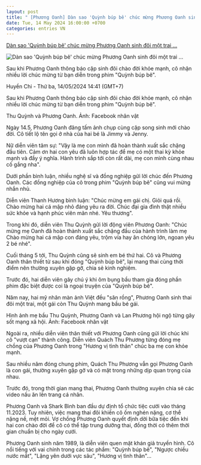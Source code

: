 ```yaml
---
layout: post
title: " [Phương Oanh] Dàn sao 'Quỳnh búp bê' chúc mừng Phương Oanh sinh đôi một trai ..."
date: Tue, 14 May 2024 16:00:00 +0700
categories: entries VN
---
```

[Dàn sao 'Quỳnh búp bê' chúc mừng Phương Oanh sinh đôi một trai ...](https://laodong.vn/van-hoa-giai-tri/dan-sao-quynh-bup-be-chuc-mung-phuong-oanh-sinh-doi-mot-trai-mot-gai-1339829.ldo)

![Dàn sao 'Quỳnh búp bê' chúc mừng Phương Oanh sinh đôi một trai ...](https://media-cdn-v2.laodong.vn/storage/newsportal/2024/5/14/1339829/Po.jpeg?w=800&h=420&crop=auto&scale=both)

Sau khi Phương Oanh thông báo cặp sinh đôi chào đời khỏe mạnh, cô nhận nhiều lời chúc mừng từ bạn diễn trong phim "Quỳnh búp bê".

Huyền Chi - Thứ ba, 14/05/2024 14:41 (GMT+7)

Sau khi Phương Oanh thông báo cặp sinh đôi chào đời khỏe mạnh, cô nhận nhiều lời chúc mừng từ bạn diễn trong phim "Quỳnh búp bê".

Thu Quỳnh và Phương Oanh. Ảnh: Facebook nhân vật

Ngày 14.5, Phương Oanh đăng tấm ảnh chụp cùng cặp song sinh mới chào đời. Cô tiết lộ tên gọi ở nhà của hai bé là Jimmy và Jenny.



Nữ diễn viên tâm sự: "Vậy là mẹ con mình đã hoàn thành xuất sắc chặng đầu tiên. Cảm ơn hai con yêu đã luôn hợp tác để mẹ có một thai kỳ khỏe mạnh và đầy ý nghĩa. Hành trình sắp tới còn rất dài, mẹ con mình cùng nhau cố gắng nha".

Dưới phần bình luận, nhiều nghệ sĩ và đồng nghiệp gửi lời chúc đến Phương Oanh. Các đồng nghiệp của cô trong phim "Quỳnh búp bê" cũng vui mừng nhắn nhủ.

Diễn viên Thanh Hương bình luận: "Chúc mừng em gái chị. Giỏi quá rồi. Chào mừng hai cá mập nhỏ đáng yêu ra đời. Chúc đại gia đình thật nhiều sức khỏe và hạnh phúc viên mãn nhé. Yêu thương".

Trong khi đó, diễn viên Thu Quỳnh gửi lời động viên Phương Oanh: "Chúc mừng mẹ Oanh đã hoàn thành xuất sắc chặng đầu của hành trình làm mẹ Chào mừng hai cá mập con đáng yêu, trộm vía hay ăn chóng lớn, ngoan yêu 2 bé nhé".

Cuối tháng 5 tới, Thu Quỳnh cũng sẽ sinh em bé thứ hai. Cô và Phương Oanh thân thiết từ sau khi đóng "Quỳnh búp bê", lại mang thai cùng thời điểm nên thường xuyên gặp gỡ, chia sẻ kinh nghiệm.

Trước đó, hai diễn viên gây chú ý khi ôm bụng bầu tham gia đóng phần phim đặc biệt được coi là ngoại truyện của "Quỳnh búp bê".

Năm nay, hai mỹ nhân màn ảnh Việt đều "săn rồng", Phương Oanh sinh thai đôi một trai, một gái còn Thu Quỳnh mang bầu bé gái.

Hình ảnh mẹ bầu Thu Quỳnh, Phương Oanh và Lan Phương hội ngộ từng gây sốt mạng xã hội. Ảnh: Facebook nhân vật

Ngoài ra, nhiều diễn viên thân thiết với Phương Oanh cũng gửi lời chúc khi cô "vượt cạn" thành công. Diễn viên Quách Thu Phương từng đóng mẹ chồng của Phương Oanh trong "Hương vị tình thân" chúc ba mẹ con khỏe mạnh.

Sau nhiều năm đóng chung phim, Quách Thu Phương vẫn gọi Phương Oanh là con gái, thường xuyên gặp gỡ và có mặt trong những dịp quan trọng của nhau.

Trước đó, trong thời gian mang thai, Phương Oanh thường xuyên chia sẻ các video nấu ăn lên trang cá nhân.

Phương Oanh và Shark Bình ban đầu dự định tổ chức tiệc cưới vào tháng 11.2023. Tuy nhiên, việc mang thai đôi khiến cô ốm nghén nặng, cơ thể nặng nề, mệt mỏi. Vợ chồng Phương Oanh quyết định dời bữa tiệc đến khi hai con chào đời để cô có thể tập trung dưỡng thai, đồng thời có thêm thời gian chuẩn bị cho ngày cưới.

Phương Oanh sinh năm 1989, là diễn viên quen mặt khán giả truyền hình. Cô nổi tiếng với vai chính trong các tác phẩm: "Quỳnh búp bê", "Ngược chiều nước mắt", "Lặng yên dưới vực sâu", "Hương vị tình thân"...

